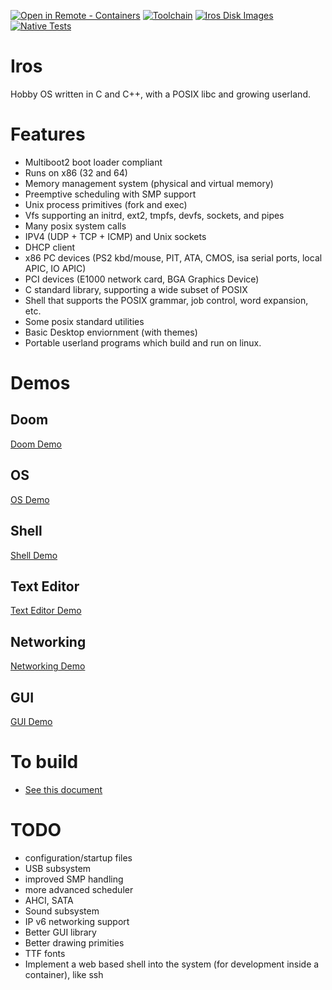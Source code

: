 [![Open in Remote - Containers](https://img.shields.io/static/v1?label=Remote%20-%20Containers&message=Open&color=blue&logo=visualstudiocode)](https://vscode.dev/redirect?url=vscode://ms-vscode-remote.remote-containers/cloneInVolume?url=https://github.com/ColeTrammer/iros)
[![Toolchain](https://github.com/ColeTrammer/iros/actions/workflows/toolchain.yml/badge.svg)](https://github.com/ColeTrammer/iros/actions/workflows/toolchain.yml)
[![Iros Disk Images](https://github.com/ColeTrammer/iros/actions/workflows/image.yml/badge.svg)](https://github.com/ColeTrammer/iros/actions/workflows/image.yml)
[![Native Tests](https://github.com/ColeTrammer/iros/actions/workflows/native.yml/badge.svg)](https://github.com/ColeTrammer/iros/actions/workflows/native.yml)

# Iros

Hobby OS written in C and C++, with a POSIX libc and growing userland.

# Features

-   Multiboot2 boot loader compliant
-   Runs on x86 (32 and 64)
-   Memory management system (physical and virtual memory)
-   Preemptive scheduling with SMP support
-   Unix process primitives (fork and exec)
-   Vfs supporting an initrd, ext2, tmpfs, devfs, sockets, and pipes
-   Many posix system calls
-   IPV4 (UDP + TCP + ICMP) and Unix sockets
-   DHCP client
-   x86 PC devices (PS2 kbd/mouse, PIT, ATA, CMOS, isa serial ports, local APIC, IO APIC)
-   PCI devices (E1000 network card, BGA Graphics Device)
-   C standard library, supporting a wide subset of POSIX
-   Shell that supports the POSIX grammar, job control, word expansion, etc.
-   Some posix standard utilities
-   Basic Desktop enviornment (with themes)
-   Portable userland programs which build and run on linux.

# Demos

## Doom

[Doom Demo](https://user-images.githubusercontent.com/18405484/165892090-54040689-8e95-4efe-b29b-d8fb30a0390d.mp4)

## OS

[OS Demo](https://user-images.githubusercontent.com/18405484/129427161-d5514538-4a11-4564-96a0-b515ab37c5d6.mp4)

## Shell

[Shell Demo](https://user-images.githubusercontent.com/18405484/129427291-3422c899-cbf2-4e16-9e71-5dd8b72d24fb.mp4)

## Text Editor

[Text Editor Demo](https://user-images.githubusercontent.com/18405484/129427374-c575427e-9653-4a40-90e0-656aae2ba64c.mp4)

## Networking

[Networking Demo](https://user-images.githubusercontent.com/18405484/129427245-08812ca8-698b-4eda-9436-8149e88764e2.mp4)

## GUI

[GUI Demo](https://user-images.githubusercontent.com/18405484/129427196-777ef90a-c22a-4e2c-a5b9-eff8dfaf5365.mp4)

# To build

-   [See this document](docs/build.md)

# TODO

-   configuration/startup files
-   USB subsystem
-   improved SMP handling
-   more advanced scheduler
-   AHCI, SATA
-   Sound subsystem
-   IP v6 networking support
-   Better GUI library
-   Better drawing primities
-   TTF fonts
-   Implement a web based shell into the system (for development inside a container), like ssh
